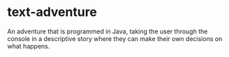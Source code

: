 # text-adventure
An adventure that is programmed in Java, taking the user through the console in a descriptive story where they can make their own decisions on what happens.
